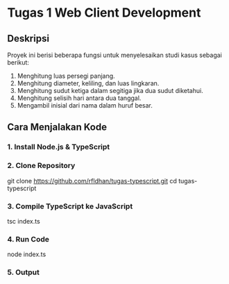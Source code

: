 # Tugas 1 Web Client Development

## Deskripsi
Proyek ini berisi beberapa fungsi untuk menyelesaikan studi kasus sebagai berikut:
1. Menghitung luas persegi panjang.
2. Menghitung diameter, keliling, dan luas lingkaran.
3. Menghitung sudut ketiga dalam segitiga jika dua sudut diketahui.
4. Menghitung selisih hari antara dua tanggal.
5. Mengambil inisial dari nama dalam huruf besar.

## Cara Menjalakan Kode
### 1. Install Node.js & TypeScript
### 2. Clone Repository
git clone https://github.com/rfldhan/tugas-typescript.git
cd tugas-typescript
### 3. Compile TypeScript ke JavaScript
tsc index.ts
### 4. Run Code
node index.ts
### 5. Output
